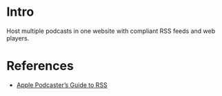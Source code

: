 # Intro

Host multiple podcasts in one website with compliant RSS feeds and web players.

# References

- [Apple Podcaster’s Guide to RSS](https://help.apple.com/itc/podcasts_connect/#/itcb54353390)